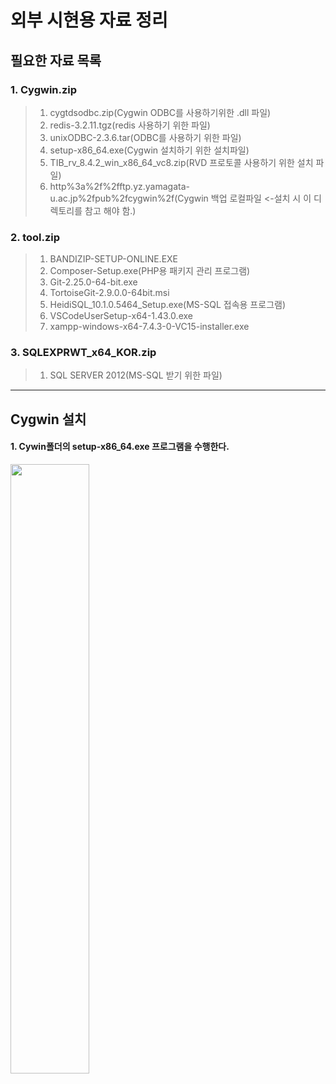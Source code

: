# 외부 시현용 자료 정리
## 필요한 자료 목록

### 1. Cygwin.zip
>1) cygtdsodbc.zip(Cygwin ODBC를 사용하기위한 .dll 파일)
>2) redis-3.2.11.tgz(redis 사용하기 위한 파일)
>3) unixODBC-2.3.6.tar(ODBC를 사용하기 위한 파일)
>4) setup-x86_64.exe(Cygwin 설치하기 위한 설치파일)
>5) TIB_rv_8.4.2_win_x86_64_vc8.zip(RVD 프로토콜 사용하기 위한 설치 파일)
>6) http%3a%2f%2fftp.yz.yamagata-u.ac.jp%2fpub%2fcygwin%2f(Cygwin 백업 로컬파일 <-설치 시 이 디렉토리를 참고 해야 함.)

### 2. tool.zip
>1) BANDIZIP-SETUP-ONLINE.EXE
>2) Composer-Setup.exe(PHP용 패키지 관리 프로그램)
>3) Git-2.25.0-64-bit.exe
>4) TortoiseGit-2.9.0.0-64bit.msi
>5) HeidiSQL_10.1.0.5464_Setup.exe(MS-SQL 접속용 프로그램)
>5) VSCodeUserSetup-x64-1.43.0.exe
>7) xampp-windows-x64-7.4.3-0-VC15-installer.exe

### 3. SQLEXPRWT_x64_KOR.zip
>1) SQL SERVER 2012(MS-SQL 받기 위한 파일)

* * *
## Cygwin 설치

#### 1. Cywin폴더의 setup-x86_64.exe  프로그램을 수행한다.
<img src="https://user-images.githubusercontent.com/30614857/83103945-b48eab00-a0f2-11ea-8aa7-c02b579c0cbb.png" width="50%"></img>

